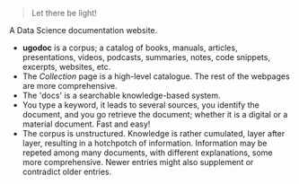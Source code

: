 > Let there be light!

A Data Science documentation website.

- **ugodoc** is a corpus; a catalog of books, manuals, articles, presentations, videos, podcasts, summaries, notes, code snippets, excerpts, websites, etc.
- The *Collection* page is a high-level catalogue. The rest of the webpages are more comprehensive.
- The 'docs' is a searchable knowledge-based system.
- You type a keyword, it leads to several sources, you identify the document, and you go retrieve the document; whether it is a digital or a material document. Fast and easy!
- The corpus is unstructured. Knowledge is rather cumulated, layer after layer, resulting in a hotchpotch of information. Information may be repeted among many documents, with different explanations, some more comprehensive. Newer entries might also supplement or contradict older entries.
